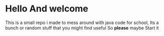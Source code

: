 # Hello And welcome

This is a small repo i made to mess around with java code for school, Its a bunch or random stuff that you might find useful
So **please** maybe Start it 
